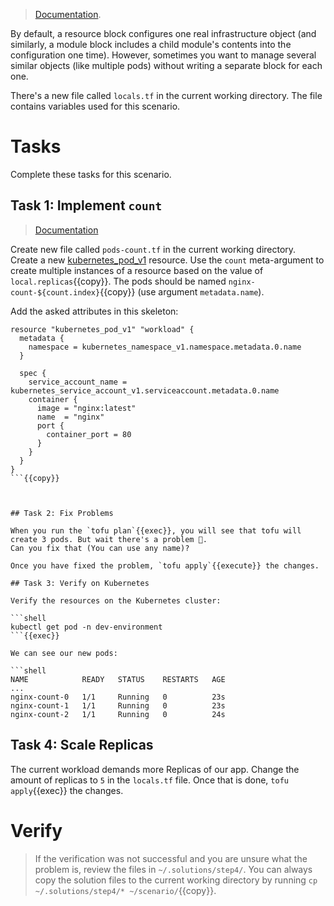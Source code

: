 > [Documentation](https://opentofu.org/docs/language/meta-arguments/count/).

By default, a resource block configures one real infrastructure object (and similarly, a module block includes a child
module's contents into the configuration one time). However, sometimes you want to manage several similar objects
(like multiple pods) without writing a separate block for each one.

There's a new file called `locals.tf` in the current working directory. The file contains variables used for this scenario.

# Tasks

Complete these tasks for this scenario.

## Task 1: Implement `count`

> [Documentation](https://opentofu.org/docs/language/meta-arguments/count/#the-count-object)

Create new file called `pods-count.tf` in the current working directory. Create a
new [kubernetes_pod_v1](https://registry.terraform.io/providers/hashicorp/kubernetes/latest/docs/resources/pod_v1) resource.
Use the `count` meta-argument to create multiple instances of a resource based on the value of `local.replicas`{{copy}}.
The pods should be named `nginx-count-${count.index}`{{copy}} (use argument `metadata.name`).

Add the asked attributes in this skeleton:

```hcl
resource "kubernetes_pod_v1" "workload" {
  metadata {
    namespace = kubernetes_namespace_v1.namespace.metadata.0.name
  }

  spec {
    service_account_name = kubernetes_service_account_v1.serviceaccount.metadata.0.name
    container {
      image = "nginx:latest"
      name  = "nginx"
      port {
        container_port = 80
      }
    }
  }
}
```{{copy}}



## Task 2: Fix Problems

When you run the `tofu plan`{{exec}}, you will see that tofu will create 3 pods. But wait there's a problem 🤔.
Can you fix that (You can use any name)?

Once you have fixed the problem, `tofu apply`{{execute}} the changes.

## Task 3: Verify on Kubernetes

Verify the resources on the Kubernetes cluster:

```shell
kubectl get pod -n dev-environment
```{{exec}}

We can see our new pods:

```shell
NAME            READY   STATUS    RESTARTS   AGE
...
nginx-count-0   1/1     Running   0          23s
nginx-count-1   1/1     Running   0          23s
nginx-count-2   1/1     Running   0          24s
```

## Task 4: Scale Replicas

The current workload demands more Replicas of our app. Change the amount of replicas to `5` in the `locals.tf` file.
Once that is done, `tofu apply`{{exec}} the changes.

# Verify

> If the verification was not successful and you are unsure what the problem is, review the files
> in `~/.solutions/step4/`. You can always copy the solution files to the current working directory by
> running `cp ~/.solutions/step4/* ~/scenario/`{{copy}}.
